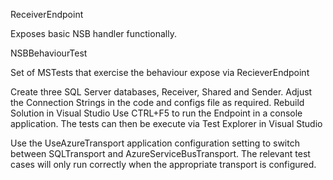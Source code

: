 ReceiverEndpoint

Exposes basic NSB handler functionally.

NSBBehaviourTest

Set of MSTests that exercise the behaviour expose via RecieverEndpoint

Create three SQL Server databases, Receiver, Shared and Sender.
Adjust the Connection Strings in the code and configs file as required.
Rebuild Solution in Visual Studio
Use CTRL+F5 to run the Endpoint in a console application. 
The tests can then be execute via Test Explorer in Visual Studio

Use the UseAzureTransport application configuration setting to switch between SQLTransport and AzureServiceBusTransport.
The relevant test cases will only run correctly when the appropriate transport is configured.

